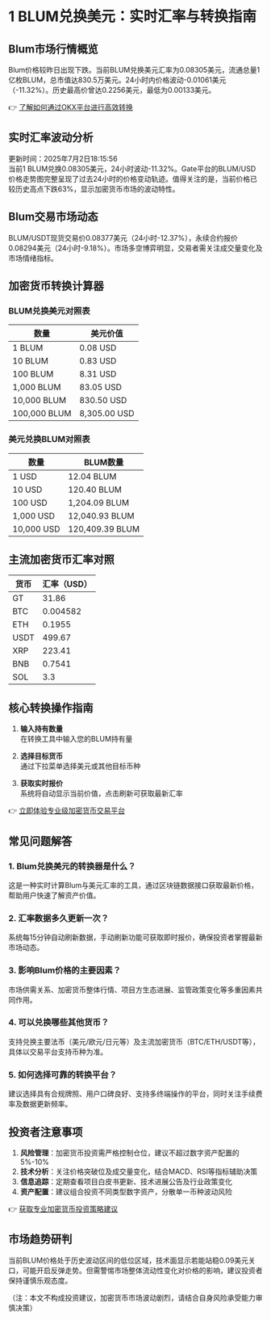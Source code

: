 # 1 BLUM兑换美元：实时汇率与转换指南

## Blum市场行情概览

Blum价格较昨日出现下跌。当前BLUM兑换美元汇率为0.08305美元，流通总量1亿枚BLUM，总市值达830.5万美元。24小时内价格波动-0.01061美元（-11.32%）。历史最高价曾达0.2256美元，最低为0.00133美元。

👉 [了解如何通过OKX平台进行高效转换](https://bit.ly/okx_welcome)

## 实时汇率波动分析

更新时间：2025年7月2日18:15:56  
当前1 BLUM兑换0.08305美元，24小时波动-11.32%。Gate平台的BLUM/USD价格走势图完整呈现了过去24小时的价格变动轨迹。值得关注的是，当前价格已较历史高点下跌63%，显示加密货币市场的波动特性。

## Blum交易市场动态

BLUM/USDT现货交易价0.08377美元（24小时-12.37%），永续合约报价0.08294美元（24小时-9.18%）。市场多空博弈明显，交易者需关注成交量变化及市场情绪指标。

## 加密货币转换计算器

### BLUM兑换美元对照表

| 数量 | 美元价值 |
| --- | --- |
| 1 BLUM | 0.08 USD |
| 10 BLUM | 0.83 USD |
| 100 BLUM | 8.31 USD |
| 1,000 BLUM | 83.05 USD |
| 10,000 BLUM | 830.50 USD |
| 100,000 BLUM | 8,305.00 USD |

### 美元兑换BLUM对照表

| 数量 | BLUM数量 |
| --- | --- |
| 1 USD | 12.04 BLUM |
| 10 USD | 120.40 BLUM |
| 100 USD | 1,204.09 BLUM |
| 1,000 USD | 12,040.93 BLUM |
| 10,000 USD | 120,409.39 BLUM |

## 主流加密货币汇率对照

| 货币 | 汇率（USD） |
| --- | --- |
| GT | 31.86 |
| BTC | 0.004582 |
| ETH | 0.1955 |
| USDT | 499.67 |
| XRP | 223.41 |
| BNB | 0.7541 |
| SOL | 3.3 |

## 核心转换操作指南

1. **输入持有数量**  
在转换工具中输入您的BLUM持有量

2. **选择目标货币**  
通过下拉菜单选择美元或其他目标币种

3. **获取实时报价**  
系统将自动显示当前价值，点击刷新可获取最新汇率

👉 [立即体验专业级加密货币交易平台](https://bit.ly/okx_welcome)

## 常见问题解答

### 1. Blum兑换美元的转换器是什么？
这是一种实时计算Blum与美元汇率的工具，通过区块链数据接口获取最新价格，帮助用户快速了解资产价值。

### 2. 汇率数据多久更新一次？
系统每15分钟自动刷新数据，手动刷新功能可获取即时报价，确保投资者掌握最新市场动态。

### 3. 影响Blum价格的主要因素？
市场供需关系、加密货币整体行情、项目方生态进展、监管政策变化等多重因素共同作用。

### 4. 可以兑换哪些其他货币？
支持兑换主要法币（美元/欧元/日元等）及主流加密货币（BTC/ETH/USDT等），具体以交易平台支持币种为准。

### 5. 如何选择可靠的转换平台？
建议选择具有合规牌照、用户口碑良好、支持多终端操作的平台，同时关注手续费率及数据更新频率。

## 投资者注意事项

1. **风险管理**：加密货币投资需严格控制仓位，建议不超过数字资产配置的5%-10%
2. **技术分析**：关注价格突破位及成交量变化，结合MACD、RSI等指标辅助决策
3. **信息追踪**：定期查看项目白皮书更新、技术进展公告及行业政策变化
4. **资产配置**：建议组合投资不同类型数字资产，分散单一币种波动风险

👉 [获取专业加密货币投资策略建议](https://bit.ly/okx_welcome)

## 市场趋势研判

当前BLUM价格处于历史波动区间的低位区域，技术面显示若能站稳0.09美元关口，可能开启反弹走势。但需警惕市场整体流动性变化对价格的影响，建议投资者保持谨慎乐观态度。

（注：本文不构成投资建议，加密货币市场波动剧烈，请结合自身风险承受能力审慎决策）